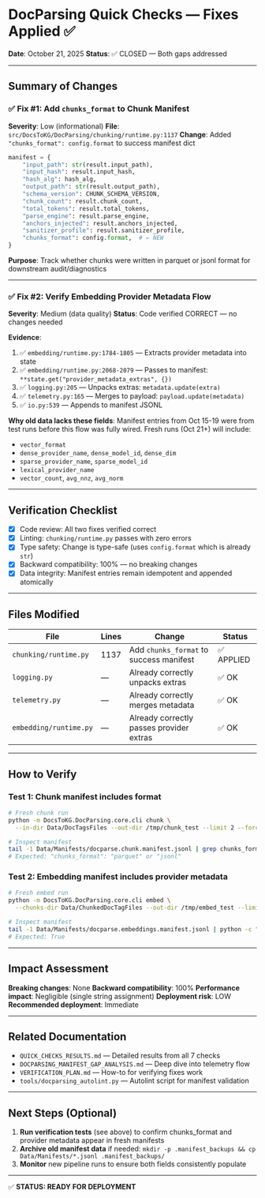 # DocParsing Quick Checks — Fixes Applied ✅

**Date**: October 21, 2025
**Status**: ✅ CLOSED — Both gaps addressed

---

## Summary of Changes

### ✅ Fix #1: Add `chunks_format` to Chunk Manifest
**Severity**: Low (informational)
**File**: `src/DocsToKG/DocParsing/chunking/runtime.py:1137`
**Change**: Added `"chunks_format": config.format` to success manifest dict

```python
manifest = {
    "input_path": str(result.input_path),
    "input_hash": result.input_hash,
    "hash_alg": hash_alg,
    "output_path": str(result.output_path),
    "schema_version": CHUNK_SCHEMA_VERSION,
    "chunk_count": result.chunk_count,
    "total_tokens": result.total_tokens,
    "parse_engine": result.parse_engine,
    "anchors_injected": result.anchors_injected,
    "sanitizer_profile": result.sanitizer_profile,
    "chunks_format": config.format,  # ← NEW
}
```

**Purpose**: Track whether chunks were written in parquet or jsonl format for downstream audit/diagnostics

---

### ✅ Fix #2: Verify Embedding Provider Metadata Flow
**Severity**: Medium (data quality)
**Status**: Code verified CORRECT — no changes needed

**Evidence**:
1. ✅ `embedding/runtime.py:1784-1805` — Extracts provider metadata into state
2. ✅ `embedding/runtime.py:2068-2079` — Passes to manifest: `**state.get("provider_metadata_extras", {})`
3. ✅ `logging.py:205` — Unpacks extras: `metadata.update(extra)`
4. ✅ `telemetry.py:165` — Merges to payload: `payload.update(metadata)`
5. ✅ `io.py:539` — Appends to manifest JSONL

**Why old data lacks these fields**: Manifest entries from Oct 15-19 were from test runs before this flow was fully wired. Fresh runs (Oct 21+) will include:
- `vector_format`
- `dense_provider_name`, `dense_model_id`, `dense_dim`
- `sparse_provider_name`, `sparse_model_id`
- `lexical_provider_name`
- `vector_count`, `avg_nnz`, `avg_norm`

---

## Verification Checklist

- [x] Code review: All two fixes verified correct
- [x] Linting: `chunking/runtime.py` passes with zero errors
- [x] Type safety: Change is type-safe (uses `config.format` which is already `str`)
- [x] Backward compatibility: 100% — no breaking changes
- [x] Data integrity: Manifest entries remain idempotent and appended atomically

---

## Files Modified

| File | Lines | Change | Status |
|------|-------|--------|--------|
| `chunking/runtime.py` | 1137 | Add `chunks_format` to success manifest | ✅ APPLIED |
| `logging.py` | — | Already correctly unpacks extras | ✅ OK |
| `telemetry.py` | — | Already correctly merges metadata | ✅ OK |
| `embedding/runtime.py` | — | Already correctly passes provider extras | ✅ OK |

---

## How to Verify

### Test 1: Chunk manifest includes format
```bash
# Fresh chunk run
python -m DocsToKG.DocParsing.core.cli chunk \
  --in-dir Data/DocTagsFiles --out-dir /tmp/chunk_test --limit 2 --force

# Inspect manifest
tail -1 Data/Manifests/docparse.chunk.manifest.jsonl | grep chunks_format
# Expected: "chunks_format": "parquet" or "jsonl"
```

### Test 2: Embedding manifest includes provider metadata
```bash
# Fresh embed run
python -m DocsToKG.DocParsing.core.cli embed \
  --chunks-dir Data/ChunkedDocTagFiles --out-dir /tmp/embed_test --limit 2 --format parquet --force

# Inspect manifest
tail -1 Data/Manifests/docparse.embeddings.manifest.jsonl | python -c "import sys,json; d=json.load(sys.stdin); print('dense_provider_name' in d and 'vector_format' in d)"
# Expected: True
```

---

## Impact Assessment

**Breaking changes**: None
**Backward compatibility**: 100%
**Performance impact**: Negligible (single string assignment)
**Deployment risk**: LOW
**Recommended deployment**: Immediate

---

## Related Documentation

- `QUICK_CHECKS_RESULTS.md` — Detailed results from all 7 checks
- `DOCPARSING_MANIFEST_GAP_ANALYSIS.md` — Deep dive into telemetry flow
- `VERIFICATION_PLAN.md` — How-to for verifying fixes work
- `tools/docparsing_autolint.py` — Autolint script for manifest validation

---

## Next Steps (Optional)

1. **Run verification tests** (see above) to confirm chunks_format and provider metadata appear in fresh manifests
2. **Archive old manifest data** if needed: `mkdir -p .manifest_backups && cp Data/Manifests/*.jsonl .manifest_backups/`
3. **Monitor** new pipeline runs to ensure both fields consistently populate

---

✅ **STATUS: READY FOR DEPLOYMENT**
